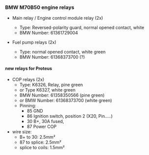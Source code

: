 ### BMW M70B50 engine relays ###

- Main relay / Engine control module relay (2x)
  - Type: Reversed-polarity guard, normal opened contact, white
  - BMW Number: 61361729004

- Fuel pump relays (2x)
  - Type: normal opened contact, white green
  - BMW Number: 61368373700 (?)

#### new relays for Proteus ####
- COP relays (2x)
  - Type: K6326, Relay, pine green
  - or Type K6327, white green
  - BMW Number: 61358350566 (pine green)
  - or BMW Number: 61368373700 (white green)
  - Pinning:
    - 85 GND
    - 86 Ignition switch, position 2 (X20, Pin.....)
    - 30 B+, 30A fused, 
    - 87 Power COP
- wire size:
   - B+ to 30: 2.5mm²
   - 87 to splice: 2.5mm²
   - splice to coils: 1.5mm²
